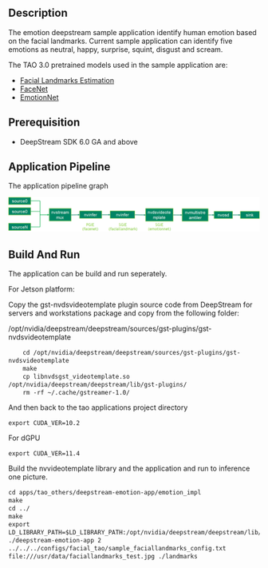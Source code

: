 ## Description

The emotion deepstream sample application identify human emotion based on the facial landmarks. Current sample application can identify five emotions as neutral, happy, surprise, squint, disgust and scream.

The TAO 3.0 pretrained models used in the sample application are:

- [Facial Landmarks Estimation](https://ngc.nvidia.com/catalog/models/nvidia:tao:fpenet)
- [FaceNet](https://ngc.nvidia.com/catalog/models/nvidia:tao:facenet)
- [EmotionNet](https://ngc.nvidia.com/catalog/models/nvidia:tao:emotionnet)

## Prerequisition

- DeepStream SDK 6.0 GA and above

## Application Pipeline

The application pipeline graph

![emotion application pipeline](emotion_pipeline.png)

## Build And Run

The application can be build and run seperately.

For Jetson platform:

Copy the gst-nvdsvideotemplate plugin source code from DeepStream for servers and workstations package and copy from the following folder:

/opt/nvidia/deepstream/deepstream/sources/gst-plugins/gst-nvdsvideotemplate

```
    cd /opt/nvidia/deepstream/deepstream/sources/gst-plugins/gst-nvdsvideotemplate
    make
    cp libnvdsgst_videotemplate.so /opt/nvidia/deepstream/deepstream/lib/gst-plugins/
    rm -rf ~/.cache/gstreamer-1.0/
```

And then back to the tao applications project directory

```
export CUDA_VER=10.2
```

For dGPU

```
export CUDA_VER=11.4
```

Build the nvvideotemplate library and the application and run to inference one picture.

```
cd apps/tao_others/deepstream-emotion-app/emotion_impl
make
cd ../
make
export LD_LIBRARY_PATH=$LD_LIBRARY_PATH:/opt/nvidia/deepstream/deepstream/lib/cvcore_libs
./deepstream-emotion-app 2 ../../../configs/facial_tao/sample_faciallandmarks_config.txt file:///usr/data/faciallandmarks_test.jpg ./landmarks
```
